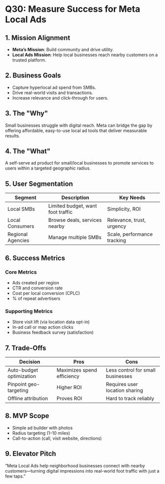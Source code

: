 # Q30: Measure Success for Meta Local Ads

## 1. Mission Alignment
- **Meta’s Mission**: Build community and drive utility.
- **Local Ads Mission**: Help local businesses reach nearby customers on a trusted platform.

## 2. Business Goals
- Capture hyperlocal ad spend from SMBs.
- Drive real-world visits and transactions.
- Increase relevance and click-through for users.

## 3. The "Why"
Small businesses struggle with digital reach. Meta can bridge the gap by offering affordable, easy-to-use local ad tools that deliver measurable results.

## 4. The "What"
A self-serve ad product for small/local businesses to promote services to users within a targeted geographic radius.

## 5. User Segmentation

| Segment           | Description                       | Key Needs                         |
|-------------------|-----------------------------------|-----------------------------------|
| Local SMBs        | Limited budget, want foot traffic | Simplicity, ROI                   |
| Local Consumers   | Browse deals, services nearby     | Relevance, trust, urgency         |
| Regional Agencies | Manage multiple SMBs              | Scale, performance tracking       |

## 6. Success Metrics

### Core Metrics
- Ads created per region
- CTR and conversion rate
- Cost per local conversion (CPLC)
- % of repeat advertisers

### Supporting Metrics
- Store visit lift (via location data opt-in)
- In-ad call or map action clicks
- Business feedback survey (satisfaction)

## 7. Trade-Offs

| Decision                 | Pros                          | Cons                              |
|--------------------------|-------------------------------|-----------------------------------|
| Auto-budget optimization | Maximizes spend efficiency    | Less control for small businesses |
| Pinpoint geo-targeting   | Higher ROI                    | Requires user location sharing    |
| Offline attribution      | Proves ROI                    | Hard to track reliably            |

## 8. MVP Scope
- Simple ad builder with photos
- Radius targeting (1–10 miles)
- Call-to-action (call, visit website, directions)

## 9. Elevator Pitch
“Meta Local Ads help neighborhood businesses connect with nearby customers—turning digital impressions into real-world foot traffic with just a few taps.”
